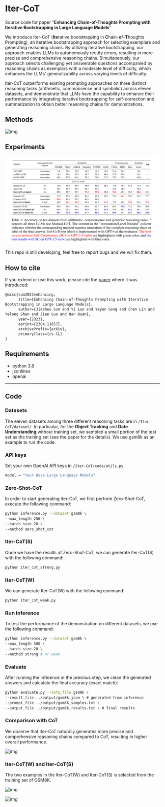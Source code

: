 # Iter-CoT

Source code for paper "**Enhancing Chain-of-Thoughts Prompting with Iterative Bootstrapping in Large Language Models**"

We introduce Iter-CoT (**Ite**rative bootst**r**apping in **C**hain-**o**f-**T**houghts Prompting), an iterative bootstrapping approach for selecting exemplars and generating reasoning chains. By utilizing iterative bootstrapping, our approach enables LLMs to autonomously rectify errors, resulting in more precise and comprehensive reasoning chains. Simultaneously, our approach selects challenging yet answerable questions accompanied by reasoning chains as exemplars with a moderate level of difficulty, which enhances the LLMs' generalizability across varying levels of difficulty.

Iter-CoT outperforms existing prompting approaches on three distinct reasoning tasks (arithmetic, commonsense and symbolic) across eleven datasets, and demonstrate that LLMs have the capability to enhance their performance by integrating iterative bootstrapping for self-correction and summarization to obtain better reasoning chains for demonstrations.

## Methods
![img](https://github.com/GasolSun36/Iter-CoT/blob/main/assets/models.png)

## Experiments
![img](https://github.com/GasolSun36/Iter-CoT/blob/main/assets/experiment.png)

This repo is still developing, feel free to report bugs and we will fix them.

## How to cite
If you extend or use this work, please cite the [paper](https://arxiv.org/abs/2304.11657) where it was introduced:

```
@misc{sun2023enhancing,
      title={Enhancing Chain-of-Thoughts Prompting with Iterative Bootstrapping in Large Language Models}, 
      author={Jiashuo Sun and Yi Luo and Yeyun Gong and Chen Lin and Yelong Shen and Jian Guo and Nan Duan},
      year={2023},
      eprint={2304.11657},
      archivePrefix={arXiv},
      primaryClass={cs.CL}
}
```


## Requirements 

 - python 3.8
 - jsonlines
 - openai

***
## Code
### Datasets
The eleven datasets among three different reasoning tasks are in `/Iter-CoT/dataset/`. In particular, for the **Object Tracking** and **Date Understanding** without training set, we sampled a small portion of the test set as the training set (see the paper for the details). We use gsm8k as an example to run the code.

### API keys
Set your own OpenAI API keys in `/Iter-CoT/code/utils.py`
```bash
model = "Your Base Large Language Models"
```

### Zero-Shot-CoT
In order to start generating Iter-CoT, we first perform Zero-Shot-CoT, execute the following command:
```bash
python inference.py --dataset gsm8k \
--max_length 256 \
--batch_size 20 \
--method zero_shot_cot
```
### Iter-CoT(S)
Once we have the results of Zero-Shot-CoT, we can generate Iter-CoT(S) with the following command:
```bash
python iter_cot_strong.py
```

### Iter-CoT(W)
We can generate Iter-CoT(W) with the following command:
```bash
python iter_cot_weak.py
```
### Run Inference
To test the performance of the demonstration on different datasets, we use the following command:
```bash
python inference.py --dataset gsm8k \
--max_length 500 \
--batch_size 20 \
--method strong # or weak
```

### Evaluate
After running the inference in the previous step, we clean the generated answers and calculate the final accuracy (exact match):
```bash
python evaluate.py --data_file gsm8k \
--result_file ../output/gsm8k.json \ # generated from inference
--prompt_file ../output/gsm8k_samples.txt \
--output_file ../output/gsm8k_results.txt \ # final results
```

### Comparison with CoT
We observe that Iter-CoT naturally generates more precise and comprehensive reasoning chains compared to CoT, resulting in higher overall performance.

![img](https://github.com/GasolSun36/Iter-CoT/blob/main/assets/example.png)


### Iter-CoT(W) and Iter-CoT(S)
The two examples in the Iter-CoT(W) and Iter-CoT(S) is selected from the training set of GSM8K.

![img](https://github.com/GasolSun36/Iter-CoT/blob/main/assets/weak.png)

![img](https://github.com/GasolSun36/Iter-CoT/blob/main/assets/strong.png)
